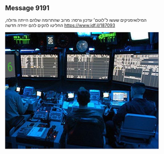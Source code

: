 ## Message 9191

המילואימניקים שעשו ל׳לוטם׳ עדכון גרסה:
מרוב שהתרומה שלהם הייתה גדולה, החליטו להקים להם יחידה חדשה
https://www.idf.il/187093

![Photo](./9191/9191_photo.jpg)
